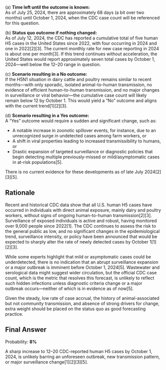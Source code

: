 (a) **Time left until the outcome is known:**  
As of July 25, 2024, there are approximately 68 days (a bit over two months) until October 1, 2024, when the CDC case count will be referenced for this question.

(b) **Status quo outcome if nothing changed:**  
As of July 12, 2024, the CDC has reported a cumulative total of five human H5 cases in the United States since 2022, with four occurring in 2024 and one in 2022[2][3]. The current monthly rate for new case reporting in 2024 is about one per month[3]. If this trend continues without acceleration, the United States would report approximately seven total cases by October 1, 2024—well below the 12–20 range in question.

(c) **Scenario resulting in a No outcome:**  
If the H5N1 situation in dairy cattle and poultry remains similar to recent months—with only sporadic, isolated animal-to-human transmission, no evidence of efficient human-to-human transmission, and no major changes in surveillance or viral behavior—the cumulative case count will likely remain below 12 by October 1. This would yield a “No” outcome and aligns with the current trend[1][2][3].

(d) **Scenario resulting in a Yes outcome:**  
A “Yes” outcome would require a sudden and significant change, such as:  
- A notable increase in zoonotic spillover events, for instance, due to an unrecognized surge in undetected cases among farm workers, or  
- A shift in viral properties leading to increased transmissibility to humans, or  
- Drastic expansion of targeted surveillance or diagnostic policies that begin detecting multiple previously-missed or mild/asymptomatic cases in at-risk populations[5].

There is no current evidence for these developments as of late July 2024[2][3][5].

## Rationale

Recent and historical CDC data show that all U.S. human H5 cases have occurred in individuals with direct animal exposure, mainly dairy and poultry workers, without signs of ongoing human-to-human transmission[2][3]. Surveillance of exposed individuals is active and robust, having monitored over 9,000 people since 2022[1]. The CDC continues to assess the risk to the general public as low, and no significant changes in the epidemiological trend, surveillance intensity, or policy have been announced that would be expected to sharply alter the rate of newly detected cases by October 1[1][2][3].

While some experts highlight that mild or asymptomatic cases could be underdetected, there is no indication that an abrupt surveillance expansion or a major outbreak is imminent before October 1, 2024[5]. Wastewater and serological data might suggest wider circulation, but the official CDC case count, which is the metric that resolves this forecast, is unlikely to reflect such hidden infections unless diagnostic criteria change or a major outbreak occurs—neither of which is in evidence as of now[5].

Given the steady, low rate of case accrual, the history of animal-associated but not community transmission, and absence of strong drivers for change, extra weight should be placed on the status quo as good forecasting practice.

## Final Answer

Probability: **8%**
  
A sharp increase to 12–20 CDC-reported human H5 cases by October 1, 2024, is unlikely barring an unforeseen outbreak, new transmission pattern, or major surveillance change[1][2][3][5].